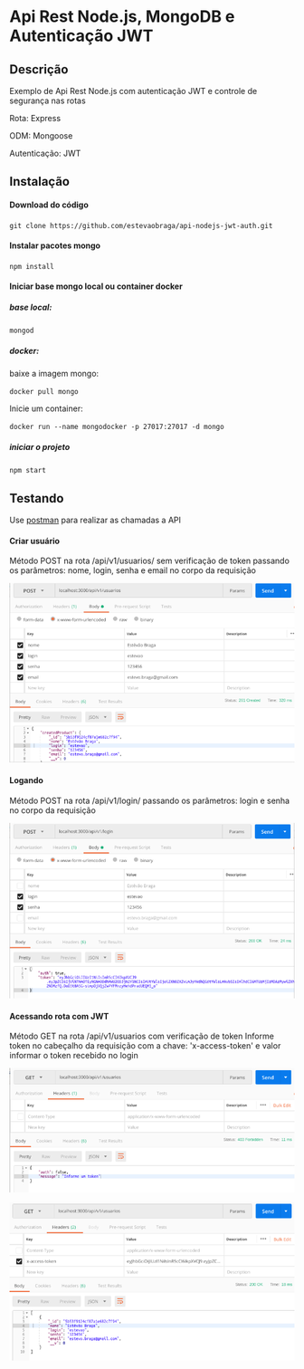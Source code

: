 # Api Rest Node.js, MongoDB e Autenticação JWT

## Descrição
Exemplo de Api Rest Node.js com autenticação JWT e controle de segurança nas rotas

Rota: Express

ODM: Mongoose

Autenticação: JWT

## Instalação
#### Download do código
`git clone https://github.com/estevaobraga/api-nodejs-jwt-auth.git`  

#### Instalar pacotes mongo
`npm install`

#### Iniciar base mongo local ou container docker
##### base local:
`mongod`

##### docker:

baixe a imagem mongo:

`docker pull mongo`

Inicie um container:

`docker run --name mongodocker -p 27017:27017 -d mongo`

##### iniciar o projeto

`npm start`

## Testando
Use [postman](https://www.getpostman.com/apps) para realizar as chamadas a API

#### Criar usuário 
Método POST na rota /api/v1/usuarios/ sem verificação de token
passando os parâmetros: nome, login, senha e email no corpo da requisição

![inserir usuários ](https://github.com/estevaobraga/img-wikis/blob/master/api-nodejs-jwt-auth/node-jwt-teste-1.png)

#### Logando
Método POST na rota /api/v1/login/
passando os parâmetros: login e senha no corpo da requisição

![logando](https://github.com/estevaobraga/img-wikis/blob/master/api-nodejs-jwt-auth/node-jwt-teste-2.png)

#### Acessando rota com JWT
Método GET na rota /api/v1/usuarios com verificação de token
Informe token no cabeçalho da requisição com a chave: 'x-access-token' e valor informar o token recebido no login

![](https://github.com/estevaobraga/img-wikis/blob/master/api-nodejs-jwt-auth/node-jwt-teste-4.png)

![](https://github.com/estevaobraga/img-wikis/blob/master/api-nodejs-jwt-auth/node-jwt-teste-5.png)
